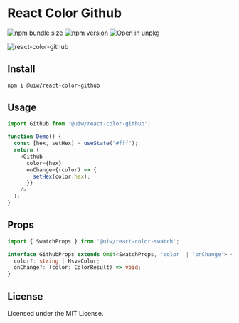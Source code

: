 React Color Github
===

[![npm bundle size](https://img.shields.io/bundlephobia/minzip/@uiw/react-color-github)](https://bundlephobia.com/package/@uiw/react-color-github) [![npm version](https://img.shields.io/npm/v/@uiw/react-color-github.svg)](https://www.npmjs.com/package/@uiw/react-color-github) [![Open in unpkg](https://img.shields.io/badge/Open%20in-unpkg-blue)](https://uiwjs.github.io/npm-unpkg/#/pkg/@uiw/react-color-github/file/README.md)

![react-color-github](https://user-images.githubusercontent.com/1680273/125949553-67c1adef-b37f-43e2-9414-3ffb77c26ba0.png)

## Install

```bash
npm i @uiw/react-color-github
```

## Usage

```js
import Github from '@uiw/react-color-github';

function Demo() {
  const [hex, setHex] = useState("#fff");
  return (
    <Github
      color={hex}
      onChange={(color) => {
        setHex(color.hex);
      }}
    />
  );
}
```

## Props

```ts
import { SwatchProps } from '@uiw/react-color-swatch';

interface GithubProps extends Omit<SwatchProps, 'color' | 'onChange'> {
  color?: string | HsvaColor;
  onChange?: (color: ColorResult) => void;
}
```

<!--footer-dividing-->

## License

Licensed under the MIT License.
